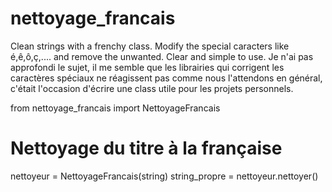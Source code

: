 # nettoyage_francais
Clean strings with a frenchy class. Modify the special caracters like é,ê,ô,ç,.... and remove the unwanted. Clear and simple to use.
Je n'ai pas approfondi le sujet, il me semble que les librairies qui corrigent les caractères spéciaux ne réagissent pas comme nous l'attendons en général,
c'était l'occasion d'écrire une class utile pour les projets personnels.

from nettoyage_francais import NettoyageFrancais

# Nettoyage du titre à la française
nettoyeur = NettoyageFrancais(string)
string_propre = nettoyeur.nettoyer()
